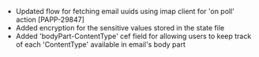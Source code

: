 - Updated flow for fetching email uuids using imap client for 'on poll' action [PAPP-29847]
- Added encryption for the sensitive values stored in the state file
- Added 'bodyPart-ContentType' cef field for allowing users to keep track of each 'ContentType' available in email's body part
